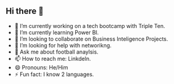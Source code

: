 ## Hi there 👋



- 🔭 I’m currently working on a tech bootcamp with Triple Ten. 
- 🌱 I’m currently learning Power BI. 
- 👯 I’m looking to collaborate on Business Inteligence Projects. 
- 🤔 I’m looking for help with networikng. 
- 💬 Ask me about football anaylsis. 
- 📫 How to reach me: Linkdeln. 
- 😄 Pronouns: He/Him
- ⚡ Fun fact: I know 2 languages. 
